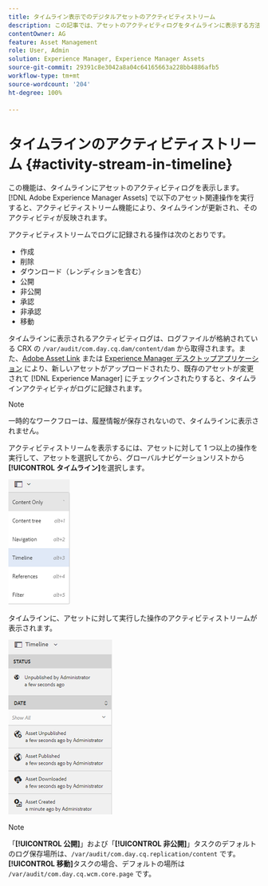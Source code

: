 ```yaml
---
title: タイムライン表示でのデジタルアセットのアクティビティストリーム
description: この記事では、アセットのアクティビティログをタイムラインに表示する方法について説明します。
contentOwner: AG
feature: Asset Management
role: User, Admin
solution: Experience Manager, Experience Manager Assets
source-git-commit: 29391c8e3042a8a04c64165663a228bb4886afb5
workflow-type: tm+mt
source-wordcount: '204'
ht-degree: 100%

---
```


# タイムラインのアクティビティストリーム {#activity-stream-in-timeline}

この機能は、タイムラインにアセットのアクティビティログを表示します。[!DNL Adobe Experience Manager Assets] で以下のアセット関連操作を実行すると、アクティビティストリーム機能により、タイムラインが更新され、そのアクティビティが反映されます。

アクティビティストリームでログに記録される操作は次のとおりです。

* 作成
* 削除
* ダウンロード（レンディションを含む）
* 公開
* 非公開
* 承認
* 非承認
* 移動

タイムラインに表示されるアクティビティログは、ログファイルが格納されている CRX の `/var/audit/com.day.cq.dam/content/dam` から取得されます。また、[Adobe Asset Link](https://helpx.adobe.com/jp/enterprise/admin-guide.html/enterprise/using/manage-assets-using-adobe-asset-link.ug.html) または [Experience Manager デスクトップアプリケーション](https://experienceleague.adobe.com/docs/experience-manager-desktop-app/using/release-notes.html?lang=ja) により、新しいアセットがアップロードされたり、既存のアセットが変更されて [!DNL Experience Manager] にチェックインされたりすると、タイムラインアクティビティがログに記録されます。

>[!NOTE]
>
>一時的なワークフローは、履歴情報が保存されないので、タイムラインに表示されません。

アクティビティストリームを表示するには、アセットに対して 1 つ以上の操作を実行して、アセットを選択してから、グローバルナビゲーションリストから&#x200B;**[!UICONTROL タイムライン]**&#x200B;を選択します。

![timeline-2](assets/timeline-2.png)

タイムラインに、アセットに対して実行した操作のアクティビティストリームが表示されます。

![activity_stream](assets/activity_stream.png)

>[!NOTE]
>
>「**[!UICONTROL 公開]**」および「**[!UICONTROL 非公開]**」タスクのデフォルトのログ保存場所は、`/var/audit/com.day.cq.replication/content` です。**[!UICONTROL 移動]**&#x200B;タスクの場合、デフォルトの場所は `/var/audit/com.day.cq.wcm.core.page` です。
